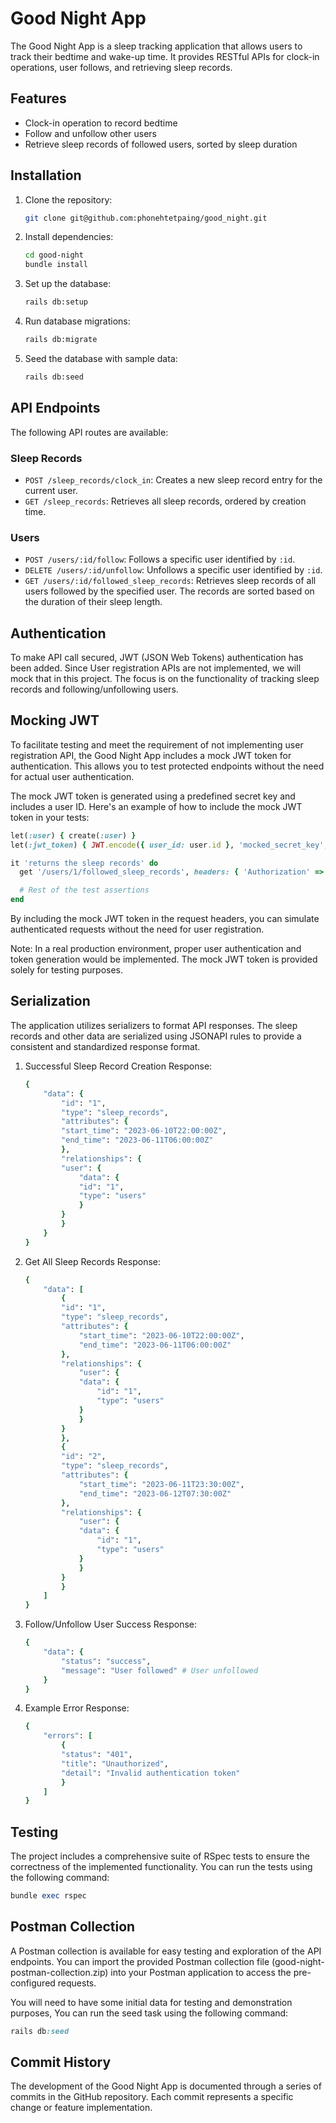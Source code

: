 # Good Night App

The Good Night App is a sleep tracking application that allows users to track their bedtime and wake-up time. It provides RESTful APIs for clock-in operations, user follows, and retrieving sleep records.

## Features

- Clock-in operation to record bedtime
- Follow and unfollow other users
- Retrieve sleep records of followed users, sorted by sleep duration

## Installation

1. Clone the repository:

   ```bash
   git clone git@github.com:phonehtetpaing/good_night.git
   ```

2. Install dependencies:

   ```bash
   cd good-night
   bundle install
   ```

3. Set up the database:

    ```bash
    rails db:setup
    ```

4. Run database migrations:

    ```bash
    rails db:migrate
    ```

5. Seed the database with sample data:

    ```bash
    rails db:seed
    ```

## API Endpoints

The following API routes are available:

### Sleep Records

- `POST /sleep_records/clock_in`: Creates a new sleep record entry for the current user.
- `GET /sleep_records`: Retrieves all sleep records, ordered by creation time.

### Users

- `POST /users/:id/follow`: Follows a specific user identified by `:id`.
- `DELETE /users/:id/unfollow`: Unfollows a specific user identified by `:id`.
- `GET /users/:id/followed_sleep_records`: Retrieves sleep records of all users followed by the specified user. The records are sorted based on the duration of their sleep length.

## Authentication

To make API call secured, JWT (JSON Web Tokens) authentication has been added. Since User registration APIs are not implemented, we will mock that in this project. The focus is on the functionality of tracking sleep records and following/unfollowing users.

## Mocking JWT

To facilitate testing and meet the requirement of not implementing user registration API, the Good Night App includes a mock JWT token for authentication. This allows you to test protected endpoints without the need for actual user authentication.

The mock JWT token is generated using a predefined secret key and includes a user ID. Here's an example of how to include the mock JWT token in your tests:

```ruby
let(:user) { create(:user) }
let(:jwt_token) { JWT.encode({ user_id: user.id }, 'mocked_secret_key', 'HS256') }

it 'returns the sleep records' do
  get '/users/1/followed_sleep_records', headers: { 'Authorization' => "Bearer #{jwt_token}" }

  # Rest of the test assertions
end
```

By including the mock JWT token in the request headers, you can simulate authenticated requests without the need for user registration.

Note: In a real production environment, proper user authentication and token generation would be implemented. The mock JWT token is provided solely for testing purposes.

## Serialization

The application utilizes serializers to format API responses. The sleep records and other data are serialized using JSONAPI rules to provide a consistent and standardized response format.

1. Successful Sleep Record Creation Response:

    ```ruby
    {
        "data": {
            "id": "1",
            "type": "sleep_records",
            "attributes": {
            "start_time": "2023-06-10T22:00:00Z",
            "end_time": "2023-06-11T06:00:00Z"
            },
            "relationships": {
            "user": {
                "data": {
                "id": "1",
                "type": "users"
                }
            }
            }
        }
    }
    ```

2. Get All Sleep Records Response:

    ```ruby
    {
        "data": [
            {
            "id": "1",
            "type": "sleep_records",
            "attributes": {
                "start_time": "2023-06-10T22:00:00Z",
                "end_time": "2023-06-11T06:00:00Z"
            },
            "relationships": {
                "user": {
                "data": {
                    "id": "1",
                    "type": "users"
                }
                }
            }
            },
            {
            "id": "2",
            "type": "sleep_records",
            "attributes": {
                "start_time": "2023-06-11T23:30:00Z",
                "end_time": "2023-06-12T07:30:00Z"
            },
            "relationships": {
                "user": {
                "data": {
                    "id": "1",
                    "type": "users"
                }
                }
            }
            }
        ]
    }
    ```

3. Follow/Unfollow User Success Response:

    ```ruby
    {
        "data": {
            "status": "success",
            "message": "User followed" # User unfollowed
        }
    }
    ```

4. Example Error Response:

    ```ruby
    {
        "errors": [
            {
            "status": "401",
            "title": "Unauthorized",
            "detail": "Invalid authentication token"
            }
        ]
    }
    ```


## Testing

The project includes a comprehensive suite of RSpec tests to ensure the correctness of the implemented functionality. You can run the tests using the following command:

```ruby
bundle exec rspec
```

## Postman Collection

A Postman collection is available for easy testing and exploration of the API endpoints. You can import the provided Postman collection file (good-night-postman-collection.zip) into your Postman application to access the pre-configured requests.

You will need to have some initial data for testing and demonstration purposes, You can run the seed task using the following command:

```ruby
rails db:seed
```

## Commit History

The development of the Good Night App is documented through a series of commits in the GitHub repository. Each commit represents a specific change or feature implementation.
